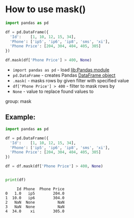 # How to use mask()

```python
import pandas as pd

df = pd.DataFrame({
  'Id':    [1, 10, 12, 15, 34],
  'Phone': ['ip5', 'ip6', 'ip8', 'sms', 'xi'],
  'Phone Price': [204, 304, 404, 405, 305]
})

df.mask(df['Phone Price'] > 400, None)

```

- `import pandas as pd` - load [lib:Pandas module](/python-pandas/how-to-install-pandas)
- `pd.DataFrame` - creates Pandas [DataFrame object](https://pandas.pydata.org/docs/reference/api/pandas.DataFrame.html)
- `.mask(` - masks rows by given filter with specified value 
- `df['Phone Price'] > 400` - filter to mask rows by
- `None` - value to replace found values to

group: mask

## Example: 
```python
import pandas as pd

df = pd.DataFrame({
  'Id':    [1, 10, 12, 15, 34],
  'Phone': ['ip5', 'ip6', 'ip8', 'sms', 'xi'],
  'Phone Price': [204, 304, 404, 405, 305]
})

df = df.mask(df['Phone Price'] > 400, None)


print(df)
```
```
     Id Phone  Phone Price
0   1.0   ip5        204.0
1  10.0   ip6        304.0
2   NaN  None          NaN
3   NaN  None          NaN
4  34.0    xi        305.0

```

